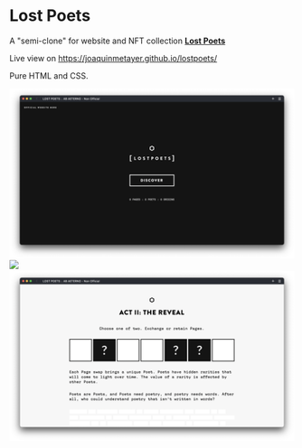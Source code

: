 # Lost Poets

A "semi-clone" for website and NFT collection <a href="https://lostpoets.xyz/"><b>Lost Poets</b></a>

Live view on https://joaquinmetayer.github.io/lostpoets/

Pure HTML and CSS.

<img src="./media/Screen Shot 2022-08-03 at 00.54.31.png" />

<img src="./media/Screen Shot 2022-08-03 at 00.54.44.png" />

<img src="./media/Screen Shot 2022-08-03 at 00.54.55.png" />
